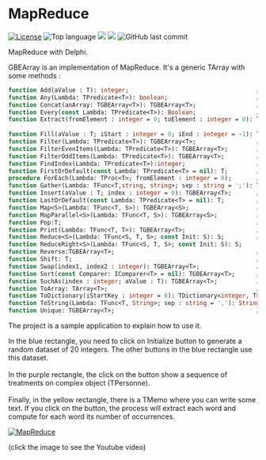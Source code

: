 # MapReduce
[![License](https://img.shields.io/badge/License-MIT-green.svg)](https://opensource.org/licenses/MIT)
![Top language](https://img.shields.io/github/languages/top/gbegreg/MapReduce)
[![](https://tokei.rs/b1/github/gbegreg/MapReduce?category=code)](https://github.com//gbegreg/MapReduce)
[![](https://tokei.rs/b1/github/gbegreg/MapReduce?category=files)](https://github.com//gbegreg/MapReduce)
![GitHub last commit](https://img.shields.io/github/last-commit/gbegreg/MapReduce)

MapReduce with Delphi.

GBEArray is an implementation of MapReduce. It's a generic TArray<T> with some methods :<br /> 
```pascal
function Add(aValue : T): integer;                                    // Add a value to the end of the array and return the new length
function Any(Lambda: TPredicate<T>): boolean;                         // any : is there at least one element that corresponds to the request
function Concat(anArray: TGBEArray<T>): TGBEArray<T>;                 // Concat : concat this TGBEArray<T> with another TGBEArray<T> into a new one
function Every(const Lambda: TPredicate<T>): Boolean;                 // Each element respects the lambda
function Extract(fromElement : integer = 0; toElement : integer = 0): TGBEArray<T>; // Extract element from an TGBEArray from fromElement indice to toElement indice to a new TGBEArray
                                                                                           // if fromElement or toElement are negative, it's indicate an offset from the end of the TGBEArray
function Fill(aValue : T; iStart : integer = 0; iEnd : integer = -1): TGBEArray<T>;       // Fill an TGBEArray<T> with aValue. If the TGBEArray is empty and the iStart at 0, then iEnd parameter specify also the length of the TGBEArray<T>
function Filter(Lambda: TPredicate<T>): TGBEArray<T>;                 // filter
function FilterEvenItems(Lambda: TPredicate<T>): TGBEArray<T>;        // filter on even items only
function FilterOddItems(Lambda: TPredicate<T>): TGBEArray<T>;         // filter on odd items only
function FindIndex(Lambda: TPredicate<T>):integer;                    // Return first index of element that match with the predicate
function FirstOrDefault(const Lambda: TPredicate<T> = nil): T;        // Return first element or first element from a predicate (if predicate set) or the default value of T
procedure ForEach(Lambda: TProc<T>; fromElement : integer = 0);       // execute lambda for all elements don't return object
function Gather(Lambda: TFunc<T,string, string>; sep : string = ';'): TGBEArray<string>; // group the keys/values and return a TGBEArray<string>
function Insert(aValue : T; index : integer = 0): TGBEArray<T>;       // Insert aValue at index position and return a new TGBEArray
function LastOrDefault(const Lambda: TPredicate<T> = nil): T;         // Return first element or first element from a predicate (if predicate set) or the default value of T
function Map<S>(Lambda: TFunc<T, S>): TGBEArray<S>;                   // map
function MapParallel<S>(Lambda: TFunc<T, S>): TGBEArray<S>;           // mapParallel
function Pop:T;                                                       // return the last item of the array and remove it from the array
function Print(Lambda: TFunc<T, T>): TGBEArray<T>;                    // print the data
function Reduce<S>(Lambda: TFunc<S, T, S>; const Init: S): S;         // reduce
function ReduceRight<S>(Lambda: TFunc<S, T, S>; const Init: S): S;
function Reverse:TGBEArray<T>;                                        // Reverse the array
function Shift: T;                                                    // return the first item of the array and remove it from the array
function Swap(index1, index2 : integer): TGBEArray<T>;                // Return new TGBEArra<T> with swap item1 and item2
function Sort(const Comparer: IComparer<T> = nil): TGBEArray<T>;      // sort
function SuchAs(index : integer; aValue : T): TGBEArray<T>;           // Generate a new Array with the same datas but with aValue at index position
function ToArray: TArray<T>;                                          // convert TGBEArry to TArray
function ToDictionary(iStartKey : integer = 0): TDictionary<integer, T>;  // convert to TDictionary with an optional paramter to specify the start index of key
function ToString(Lambda: TFunc<T, String>; sep : string = ','): String; // convert to string
function Unique: TGBEArray<T>;                                        // Return a new TGBEArray<T> without duplicates
```
  

The project is a sample application to explain how to use it.

In the blue rectangle, you need to click on Initialize button to generate a random dataset of 20 integers. The other buttons in the blue rectangle use this dataset.<br><br>
In the purple rectangle, the click on the button show a sequence of treatments on complex object (TPersonne).<br><br>
Finally, in the yellow rectangle, there is a TMemo where you can write some text. If you click on the button, the process will extract each word and compute for each word its number of occurrences.
 
[![MapReduce](http://img.youtube.com/vi/-KurgNbHmvQ/0.jpg)](https://www.youtube.com/watch?v=-KurgNbHmvQ)

(click the image to see the Youtube video)
